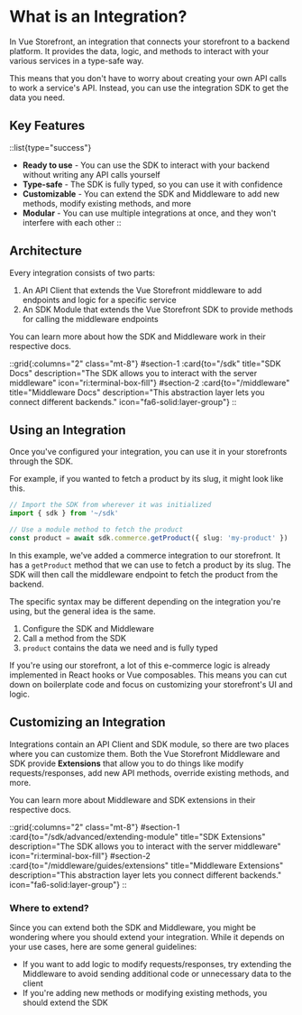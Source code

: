 # What is an Integration?

In Vue Storefront, an integration that connects your storefront to a backend platform. It provides the data, logic, and methods to interact with your various services in a type-safe way.

This means that you don't have to worry about creating your own API calls to work a service's API. Instead, you can use the integration SDK to get the data you need.

## Key Features

::list{type="success"}
- **Ready to use** - You can use the SDK to interact with your backend without writing any API calls yourself
- **Type-safe** - The SDK is fully typed, so you can use it with confidence
- **Customizable** - You can extend the SDK and Middleware to add new methods, modify existing methods, and more
- **Modular** - You can use multiple integrations at once, and they won't interfere with each other
::

## Architecture

Every integration consists of two parts:

1. An API Client that extends the Vue Storefront middleware to add endpoints and logic for a specific service
2. An SDK Module that extends the Vue Storefront SDK to provide methods for calling the middleware endpoints

You can learn more about how the SDK and Middleware work in their respective docs.

::grid{:columns="2" class="mt-8"}
#section-1
:card{to="/sdk" title="SDK Docs" description="The SDK allows you to interact with the server middleware" icon="ri:terminal-box-fill"}
#section-2
:card{to="/middleware" title="Middleware Docs" description="This abstraction layer lets you connect different backends." icon="fa6-solid:layer-group"}
::

## Using an Integration

Once you've configured your integration, you can use it in your storefronts through the SDK.

For example, if you wanted to fetch a product by its slug, it might look like this. 

```ts
// Import the SDK from wherever it was initialized
import { sdk } from '~/sdk'

// Use a module method to fetch the product
const product = await sdk.commerce.getProduct({ slug: 'my-product' })
```

In this example, we've added a commerce integration to our storefront. It has a `getProduct` method that we can use to fetch a product by its slug. The SDK will then call the middleware endpoint to fetch the product from the backend.

The specific syntax may be different depending on the integration you're using, but the general idea is the same.

1. Configure the SDK and Middleware
2. Call a method from the SDK
3. `product` contains the data we need and is fully typed

If you're using our storefront, a lot of this e-commerce logic is already implemented in React hooks or Vue composables. This means you can cut down on boilerplate code and focus on customizing your storefront's UI and logic.

## Customizing an Integration

Integrations contain an API Client and SDK module, so there are two places where you can customize them. Both the Vue Storefront Middleware and SDK provide **Extensions** that allow you to do things like modify requests/responses, add new API methods, override existing methods, and more. 

You can learn more about Middleware and SDK extensions in their respective docs.

::grid{:columns="2" class="mt-8"}
#section-1
:card{to="/sdk/advanced/extending-module" title="SDK Extensions" description="The SDK allows you to interact with the server middleware" icon="ri:terminal-box-fill"}
#section-2
:card{to="/middleware/guides/extensions" title="Middleware Extensions" description="This abstraction layer lets you connect different backends." icon="fa6-solid:layer-group"}
::

### Where to extend?

Since you can extend both the SDK and Middleware, you might be wondering where you should extend your integration. While it depends on your use cases, here are some general guidelines:

- If you want to add logic to modify requests/responses, try extending the Middleware to avoid sending additional code or unnecessary data to the client
- If you're adding new methods or modifying existing methods, you should extend the SDK

